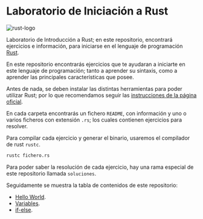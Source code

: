 # Laboratorio de Iniciación a Rust

![rust-logo](https://upload.wikimedia.org/wikipedia/commons/thumb/d/d5/Rust_programming_language_black_logo.svg/240px-Rust_programming_language_black_logo.svg.png)

Laboratorio de Introducción a Rust; en este repositorio, encontrará ejercicios e información, para iniciarse en el lenguaje de programación [Rust](https://www.rust-lang.org/).

En este repositorio encontrarás ejercicios que te ayudaran a iniciarte en este lenguaje de programación; tanto a aprender su sintaxis, como a aprender las principales características que posee.

Antes de nada, se deben instalar las distintas herramientas para poder utilizar Rust; por lo que recomendamos seguir las [instrucciones de la página oficial](https://www.rust-lang.org/tools/install).

En cada carpeta encontrarás un fichero ```README```, con información y uno o varios ficheros con extensión ```.rs```; los cuales contienen ejercicios para resolver.

Para compilar cada ejercicio y generar el binario, usaremos el compilador de rust ```rustc```.

```bash
rustc fichero.rs
```

Para poder saber la resolución de cada ejercicio, hay una rama especial de este repositorio llamada ```soluciones```.

Seguidamente se muestra la tabla de contenidos de este repositorio:

* [Hello World](hello-rust).
* [Variables](variables).
* [if-else](if).
